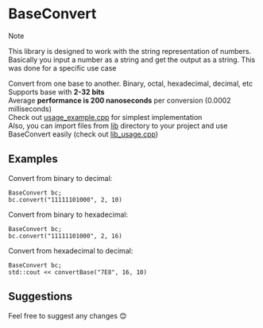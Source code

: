 # BaseConvert
> [!NOTE]
> This library is designed to work with the string representation of numbers. Basically you input a number as a string and get the output as a string. This was done for a specific use case

Convert from one base to another. Binary, octal, hexadecimal, decimal, etc<br>
Supports base with **2-32 bits**<br>
Average **performance is 200 nanoseconds** per conversion (0.0002 milliseconds)<br>
Check out [usage_example.cpp](usage_example.cpp) for simplest implementation<br>
Also, you can import files from [lib](lib) directory to your project and use BaseConvert easily (check out [lib_usage.cpp](lib_usage.cpp))

## Examples
Convert from binary to decimal:
```
BaseConvert bc;
bc.convert("11111101000", 2, 10)
```

Convert from binary to hexadecimal:
```
BaseConvert bc;
bc.convert("11111101000", 2, 16)
```

Convert from hexadecimal to decimal:
```
BaseConvert bc;
std::cout << convertBase("7E8", 16, 10)
```

## Suggestions
Feel free to suggest any changes 😊
